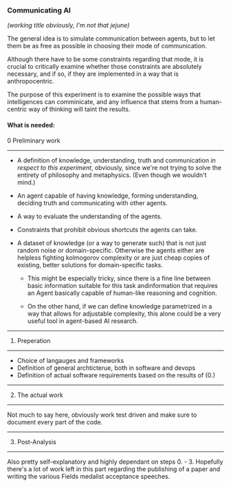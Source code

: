 ### Communicating AI

*(working title obviously, I'm not that jejune)*

The general idea is to simulate communication between agents, but to let them be as free as possible in choosing their mode of communication.

Although there have to be some constraints regarding that mode, it is crucial to critically examine whether those constraints are 
absolutely necessary, and if so, if they are implemented in a way that is anthropocentric.

The purpose of this experiment is to examine the possible ways that intelligences can comminicate, and any influence that stems from a human-centric way of thinking will taint the results.

#### What is needed: 

0 Preliminary work
___________________

 * A definition of knowledge, understanding, truth and communication *in respect to this experiment*, obviously, since we're not trying to solve the entirety of philosophy and metaphysics. (Even though we wouldn't mind.)

 * An agent capable of having knowledge, forming understanding, deciding truth and communicating with other agents.

 * A way to evaluate the understanding of the agents.

 * Constraints that prohibit obvious shortcuts the agents can take.

 * A dataset of knowledge (or a way to generate such) that is not just random noise or domain-specific. Otherwise the agents either are helpless fighting kolmogorov complexity or are just cheap copies of existing, better solutions for domain-specific tasks.
 
 	 * This might be especially tricky, since there is a fine line between basic information suitable for this task andinformation that requires an Agent basically capable of human-like reasoning and cognition.

   * On the other hand, if we can define knowledge parametrized in a way that allows for adjustable complexity, this alone could be a very useful tool in agent-based AI research.

---

1. Preperation
_______________
 
 * Choice of langauges and frameworks
 * Definition of general archticterue, both in software and devops
 * Definition of actual software requirements based on the results of (0.)
 
---

2. The actual work
__________________

Not much to say here, obviously work test driven and make sure to document every part of the code.

---

3. Post-Analysis
________________

Also pretty self-explanatory and highly dependant on steps 0. - 3. Hopefully there's a lot of work left in this part regarding the publishing of a paper and writing the various Fields medalist acceptance speeches.
